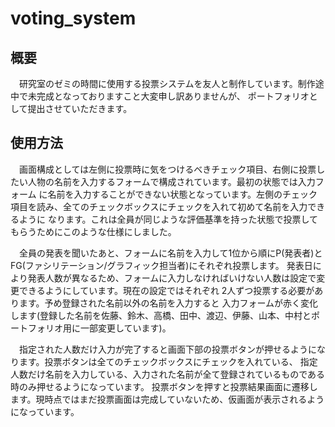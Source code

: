# voting_system


## 概要
　研究室のゼミの時間に使用する投票システムを友人と制作しています。制作途中で未完成となっておりますこと大変申し訳ありませんが、
 ポートフォリオとして提出させていただきます。

## 使用方法
　画面構成としては左側に投票時に気をつけるべきチェック項目、右側に投票したい人物の名前を入力するフォームで構成されています。最初の状態では入力フォーム
に名前を入力することができない状態となっています。左側のチェック項目を読み、全てのチェックボックスにチェックを入れて初めて名前を入力できるように
なります。これは全員が同じような評価基準を持った状態で投票してもらうためにこのような仕様にしました。

　全員の発表を聞いたあと、フォームに名前を入力して1位から順にP(発表者)とFG(ファシリテーション/グラフィック担当者)にそれぞれ投票します。
 発表日により発表人数が異なるため、フォームに入力しなければいけない人数は設定で変更できるようにしています。現在の設定ではそれぞれ
 2人ずつ投票する必要があります。予め登録された名前以外の名前を入力すると
入力フォームが赤く変化します(登録した名前を佐藤、鈴木、高橋、田中、渡辺、伊藤、山本、中村とポートフォリオ用に一部変更しています)。

　指定された人数だけ入力が完了すると画面下部の投票ボタンが押せるようになります。投票ボタンは全てのチェックボックスにチェックを入れている、
指定人数だけ名前を入力している、入力された名前が全て登録されているものである時のみ押せるようになっています。
投票ボタンを押すと投票結果画面に遷移します。現時点ではまだ投票画面は完成していないため、仮画面が表示されるようになっています。
